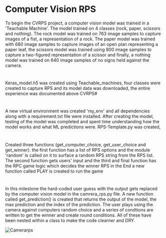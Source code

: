 # Computer Vision RPS
To begin the CVRPS project, a computer vision model was trained in a 'Teachable Machine'. The model trained on 4 classes (rock, paper, scissors and nothing). The rock model was trained on 763 image samples to capture images of a fist, a representation of a rock. The paper model was trained with 680 image samples to capture images of an open plan representing a paper leaf, the scissors model was trained using 800 image samples to capture a two-figured representation of a scissor and finally, a nothing model was trained on 640 image samples of no signs held against the camera.

# 
Keras_model.h5 was created using Teachable_machines, four classes were created to capture RPS and its model data was downloaded, the entire experience was documented above CVRPS# 

# 
A new virtual environment was created 'my_env' and all dependencies along with a requirement.txt file were installed. After creating the model, testing of the model was completed and spent time understanding how the model works and what ML predictions were. RPS-Template.py was created, 

# 
Created three functions (get_computer_choice, get_user_choice and get_winner). the first function has a list of RPS options and the module 'random' is called on it to surface a random RPS string from the RPS list. The second function gets users' input and the third and final function has the RPC game logic which decides the winner RPS in the End a new function called PLAY is created to run the game

# 
In this milestone the hard-coded user guess with the output gets replaced by the computer vision model in the camrera_rps.py file. A new function called get_prediction() is created that returns the output of the model, the max prediction and the index of the prediction. The user plays using the camera against computers random choice and a series of condtions are written to get the winner and create round conditions. All of these have been nested within a class to make the code clearner and DRY. 

<img src="C:\Users\amith\Desktop\Ai-Core\computer-vision-rock-paper-scissors\cam_rps.png" alt="Camerarps" />
